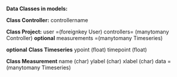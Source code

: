 __Data Classes in models:__

__Class Controller:__
  controllername
 
 __Class Project:__
  user =(foreignkey User)
  controllers= (manytomany Controller)
  __optional__
  measurements =(manytomany Timeseries)
  
  __optional__
  __Class Timeseries__
    ypoint (float)
    timepoint (float)
  
  __Class Measurement__
    name (char)
    ylabel  (char)
    xlabel (char)
    data = (manytomany Timeseries)
    
    
